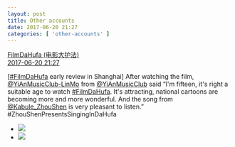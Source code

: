 ```yaml
---
layout: post
title: Other accounts
date: 2017-06-20 21:27
categories: [ 'other-accounts' ]
---
```


<div class="weibo-post-name">
  <a href="http://weibo.com/u/5468559456">FilmDaHufa (电影大护法)</a>
</div>
<div class="weibo-info">
  <a href="http://weibo.com/5468559456/F8JOxlYbi">2017-06-20 21:27</a>
</div>

[[#FilmDaHufa](http://weibo.com/p/1008086ff8df9e3c4bd2eefbf93fcaa617dcc1) early review in Shanghai] After watching the film, [@YiAnMusicClub-LinMo](http://weibo.com/u/6108312042) from [@YiAnMusicClub](http://weibo.com/u/6094546964) said “I'm fifteen, it's right a suitable age to watch [#FilmDaHufa](http://weibo.com/p/1008086ff8df9e3c4bd2eefbf93fcaa617dcc1). It's attracting, national cartoons are becoming more and more wonderful. And the song from [@Kabule_ZhouShen](http://weibo.com/charlieper) is very pleasant to listen.” #ZhouShenPresentsSingingInDaHufa

<!-- more -->

<ul class="weibo-pic-list-1">
  <li class="weibo-pic">
    <a href="https://wx4.sinaimg.cn/mw690/005Y5w7Sgy1fgrzlh2ceyj32io1w01l4.jpg"><img src="https://wx4.sinaimg.cn/thumb150/005Y5w7Sgy1fgrzlh2ceyj32io1w01l4.jpg" /></a>
  </li>
  <li class="weibo-pic">
    <a href="https://wx2.sinaimg.cn/mw690/005Y5w7Sgy1fgrzljjzhhj328h19htow.jpg"><img src="https://wx2.sinaimg.cn/thumb150/005Y5w7Sgy1fgrzljjzhhj328h19htow.jpg" /></a>
  </li>
</ul>
